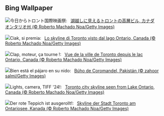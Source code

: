 ## Bing Wallpaper
![](https://www.bing.com/th?id=OHR.TIFF2024_JA-JP6140620870_UHD.jpg&w=1000)今日からトロント国際映画祭:&nbsp;&ensp;[湖越しに見えるトロントの高層ビル, カナダ オンタリオ州 (© Roberto Machado Noa/Getty Images)](https://www.bing.com/th?id=OHR.TIFF2024_JA-JP6140620870_UHD.jpg)
<br><br/>
![](https://www.bing.com/th?id=OHR.TIFF2024_IT-IT6965030073_UHD.jpg&w=1000)Ciak, si premia:&nbsp;&ensp;[Lo skyline di Toronto visto dal lago Ontario, Canada (© Roberto Machado Noa/Getty Images)](https://www.bing.com/th?id=OHR.TIFF2024_IT-IT6965030073_UHD.jpg)
<br><br/>
![](https://www.bing.com/th?id=OHR.TIFF2024_FR-FR7898842904_UHD.jpg&w=1000)Clap, moteur, ça tourne !:&nbsp;&ensp;[Vue de la ville de Toronto depuis le lac Ontario, Canada (© Roberto Machado Noa/Getty Images)](https://www.bing.com/th?id=OHR.TIFF2024_FR-FR7898842904_UHD.jpg)
<br><br/>
![](https://www.bing.com/th?id=OHR.DuskyOwls_ES-ES4835891419_UHD.jpg&w=1000)Bien está el pájaro en su nido:&nbsp;&ensp;[Búho de Coromandel, Pakistán (© zahoor salmi/Getty Images)](https://www.bing.com/th?id=OHR.DuskyOwls_ES-ES4835891419_UHD.jpg)
<br><br/>
![](https://www.bing.com/th?id=OHR.TIFF2024_EN-GB9508001268_UHD.jpg&w=1000)Lights, camera, TIFF '24!:&nbsp;&ensp;[Toronto city skyline seen from Lake Ontario, Canada (© Roberto Machado Noa/Getty Images)](https://www.bing.com/th?id=OHR.TIFF2024_EN-GB9508001268_UHD.jpg)
<br><br/>
![](https://www.bing.com/th?id=OHR.TIFF2024_DE-DE1559469948_UHD.jpg&w=1000)Der rote Teppich ist ausgerollt!:&nbsp;&ensp;[Skyline der Stadt Toronto am Ontariosee, Kanada (© Roberto Machado Noa/Getty Images)](https://www.bing.com/th?id=OHR.TIFF2024_DE-DE1559469948_UHD.jpg)
<br><br/>
